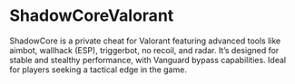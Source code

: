 # ShadowCoreValorant
ShadowCore is a private cheat for Valorant featuring advanced tools like aimbot, wallhack (ESP), triggerbot, no recoil, and radar. It’s designed for stable and stealthy performance, with Vanguard bypass capabilities. Ideal for players seeking a tactical edge in the game.
